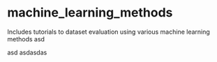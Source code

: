 # machine_learning_methods
Includes tutorials to dataset evaluation using various machine learning methods
asd

asd
asdasdas
